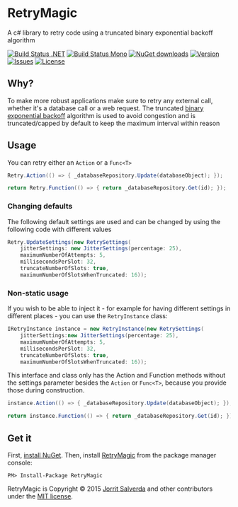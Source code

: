 # RetryMagic

A c# library to retry code using a truncated binary exponential backoff algorithm

[![Build Status .NET](https://ci.appveyor.com/api/projects/status/github/JorritSalverda/RetryMagic?svg=true)](https://ci.appveyor.com/project/JorritSalverda/RetryMagic/)
[![Build Status Mono](https://api.travis-ci.org/JorritSalverda/RetryMagic.svg)](https://travis-ci.org/JorritSalverda/RetryMagic/)
[![NuGet downloads](https://img.shields.io/nuget/dt/RetryMagic.svg)](https://www.nuget.org/packages/RetryMagic)
[![Version](https://img.shields.io/nuget/v/RetryMagic.svg)](https://www.nuget.org/packages/RetryMagic)
[![Issues](https://img.shields.io/github/issues/JorritSalverda/RetryMagic.svg)](https://github.com/JorritSalverda/RetryMagic/issues)
[![License](https://img.shields.io/github/license/JorritSalverda/RetryMagic.svg)](https://github.com/JorritSalverda/RetryMagic/blob/master/LICENSE)

Why?
--------------------------------
To make more robust applications make sure to retry any external call, whether it's a database call or a web request. The truncated [binary exponential backoff](https://en.wikipedia.org/wiki/Exponential_backoff) algorithm is used to avoid congestion and is truncated/capped by default to keep the maximum interval within reason

Usage
--------------------------------
You can retry either an `Action` or a `Func<T>`

```csharp
Retry.Action(() => { _databaseRepository.Update(databaseObject); });
```

```csharp
return Retry.Function(() => { return _databaseRepository.Get(id); });
```

### Changing defaults

The following default settings are used and can be changed by using the following code with different values

```csharp
Retry.UpdateSettings(new RetrySettings(
	jitterSettings: new JitterSettings(percentage: 25), 
	maximumNumberOfAttempts: 5, 
	millisecondsPerSlot: 32, 
	truncateNumberOfSlots: true, 
	maximumNumberOfSlotsWhenTruncated: 16));
```

### Non-static usage

If you wish to be able to inject it - for example for having different settings in different places - you can use the `RetryInstance` class:

```csharp
IRetryInstance instance = new RetryInstance(new RetrySettings(
	jitterSettings:new JitterSettings(percentage: 25), 
	maximumNumberOfAttempts: 5, 
	millisecondsPerSlot: 32, 
	truncateNumberOfSlots: true, 
	maximumNumberOfSlotsWhenTruncated: 16));
```

This interface and class only has the Action and Function methods without the settings parameter besides the `Action` or `Func<T>`, because you provide those during construction.

```csharp
instance.Action(() => { _databaseRepository.Update(databaseObject); });
```

```csharp
return instance.Function(() => { return _databaseRepository.Get(id); });
```

Get it
--------------------------------
First, [install NuGet](http://docs.nuget.org/docs/start-here/installing-nuget). Then, install [RetryMagic](https://www.nuget.org/packages/RetryMagic/) from the package manager console:

    PM> Install-Package RetryMagic

RetryMagic is Copyright &copy; 2015 [Jorrit Salverda](http://blog.jorritsalverda.com/) and other contributors under the [MIT license](https://github.com/JorritSalverda/RetryMagic/blob/master/LICENSE).

